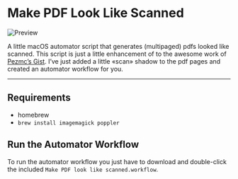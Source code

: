 

# Make PDF Look Like Scanned

![Preview](docs/recording.gif)

A little macOS automator script that generates (multipaged) pdfs looked like scanned. This script is just a little enhancement of to the awesome work of [Pezmc’s Gist](https://gist.github.com/Pezmc/38017cb03daccb17d3835280c568dc0f). I’ve just added a little «scan» shadow to the pdf pages and created an automator workflow for you. 

---

## Requirements

- homebrew
- `brew install imagemagick poppler`


## Run the Automator Workflow

To run the automator workflow you just have to download and double-click the included `Make PDF look like scanned.workflow`.

